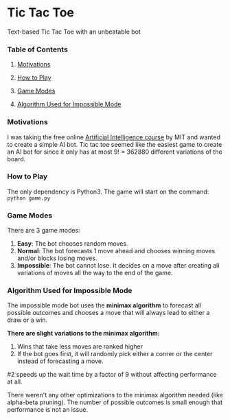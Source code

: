 # Tic Tac Toe
Text-based Tic Tac Toe with an unbeatable bot 

### Table of Contents

1. [Motivations](#motivations)

2. [How to Play](#how-to-play)

3. [Game Modes](#game-modes)

4. [Algorithm Used for Impossible Mode](#algorithm-used-for-impossible-mode)

###  Motivations
I was taking the free online <a href="http://ocw.mit.edu/courses/electrical-engineering-and-computer-science/6-034-artificial-intelligence-fall-2010/index.htm">Artificial Intelligence course</a> by MIT
and wanted to create a simple AI bot. Tic tac toe seemed like the easiest game to create an AI bot for since
it only has at most 9! = 362880 different variations of the board.

###  How to Play
The only dependency is Python3. The game will start on the command: `python game.py`

###  Game Modes
There are 3 game modes:

1. **Easy**:       The bot chooses random moves.
2. **Normal**:     The bot forecasts 1 move ahead and chooses winning moves and/or blocks losing moves.
3. **Impossible**: The bot cannot lose. It decides on a move after creating all variations of moves all the way to 
               the end of the game.

###  Algorithm Used for Impossible Mode
The impossible mode bot uses the **minimax algorithm** to forecast all possible outcomes and chooses a move
that will always lead to either a draw or a win.

**There are slight variations to the minimax algorithm:**

1. Wins that take less moves are ranked higher
2. If the bot goes first, it will randomly pick either a corner or the center instead of forecasting
   a move.

\#2 speeds up the wait time by a factor of 9 without affecting performance at all. 

There weren't any other optimizations to the minimax algorithm needed (like alpha-beta pruning). The 
number of possible outcomes is small enough that performance is not an issue. 

